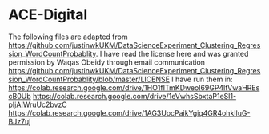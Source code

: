 # ACE-Digital
The following files are adapted from https://github.com/justinwkUKM/DataScienceExperiment_Clustering_Regression_WordCountProbablity. I have read the license here and was granted permission by Waqas Obeidy through email communication https://github.com/justinwkUKM/DataScienceExperiment_Clustering_Regression_WordCountProbablity/blob/master/LICENSE I have run them in: https://colab.research.google.com/drive/1HO1fITmKDweol69GP4ltVwaHREscB0Ub https://colab.research.google.com/drive/1eVwhsSbxtaP1eSl1-pIjAIWruUc2bvzC https://colab.research.google.com/drive/1AG3UocPaikYgiq4GR4ohkIluG-BJz7uj
